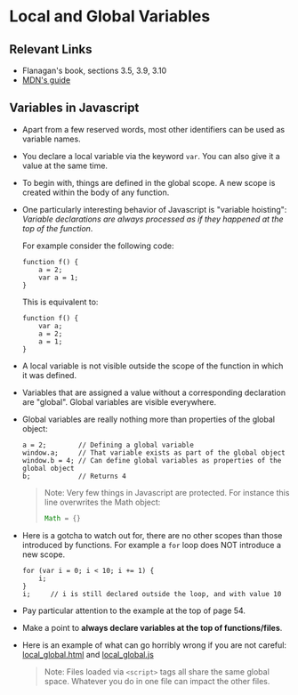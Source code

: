 # Local and Global Variables

## Relevant Links

- Flanagan's book, sections 3.5, 3.9, 3.10
- [MDN's guide](https://developer.mozilla.org/en-US/docs/Web/JavaScript/Guide/Values,_variables,_and_literals#Variables)

## Variables in Javascript

- Apart from a few reserved words, most other identifiers can be used as variable names.
- You declare a local variable via the keyword `var`. You can also give it a value at the same time.
- To begin with, things are defined in the global scope. A new scope is created within the body of any function.
- One particularly interesting behavior of Javascript is "variable hoisting": *Variable declarations are always processed as if they happened at the top of the function*.

    For example consider the following code:
    ```
    function f() {
        a = 2;
        var a = 1;
    }
    ```

    This is equivalent to:
    ```
    function f() {
        var a;
        a = 2;
        a = 1;
    }
    ```

- A local variable is not visible outside the scope of the function in which it was defined.
- Variables that are assigned a value without a corresponding declaration are "global". Global variables are visible everywhere.
- Global variables are really nothing more than properties of the global object:
    ```
    a = 2;        // Defining a global variable
    window.a;     // That variable exists as part of the global object
    window.b = 4; // Can define global variables as properties of the global object
    b;            // Returns 4
    ```

    > Note: Very few things in Javascript are protected. For instance this line overwrites the Math object:
    > ```js
    > Math = {}
    > ```
- Here is a gotcha to watch out for, there are no other scopes than those introduced by functions. For example a `for` loop does NOT introduce a new scope.
    ```
    for (var i = 0; i < 10; i += 1) {
        i;
    }
    i;     // i is still declared outside the loop, and with value 10
    ```
- Pay particular attention to the example at the top of page 54.
- Make a point to **always declare variables at the top of functions/files**.
- Here is an example of what can go horribly wrong if you are not careful: [local_global.html](../testPages/local_global.html) and [local_global.js](../testPages/local_global.js)

    > Note: Files loaded via `<script>` tags all share the same global space. Whatever you do in one file can impact the other files.

